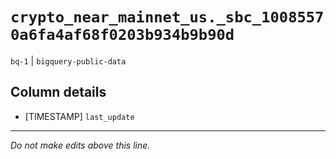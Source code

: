 # `crypto_near_mainnet_us._sbc_10085570a6fa4af68f0203b934b9b90d`
`bq-1` | `bigquery-public-data`

## Column details
* [TIMESTAMP] `last_update`

-------------------------------------------------------------------------------
*Do not make edits above this line.*
